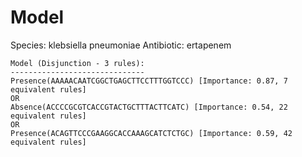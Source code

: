 
# Model

Species: klebsiella pneumoniae
Antibiotic: ertapenem

```
Model (Disjunction - 3 rules):
------------------------------
Presence(AAAAACAATCGGCTGAGCTTCCTTTGGTCCC) [Importance: 0.87, 7 equivalent rules]
OR
Absence(ACCCCGCGTCACCGTACTGCTTTACTTCATC) [Importance: 0.54, 22 equivalent rules]
OR
Presence(ACAGTTCCCGAAGGCACCAAAGCATCTCTGC) [Importance: 0.59, 42 equivalent rules]

```

